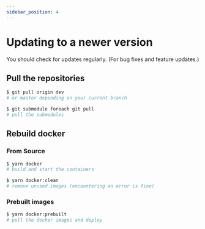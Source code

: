 ```yaml
---
sidebar_position: 4
---
```


# Updating to a newer version

You should check for updates regularly. (For bug fixes and feature updates.)

## Pull the repositories

```bash
$ git pull origin dev 
# or master depending on your current branch

$ git submodule foreach git pull
# pull the submodules
```

## Rebuild docker

### From Source

```bash
$ yarn docker
# build and start the containers

$ yarn docker:clean
# remove unused images (encountering an error is fine)
```

### Prebuilt images

```bash
$ yarn docker:prebuilt
# pull the docker images and deploy
```
